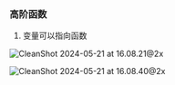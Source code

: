 ### 高阶函数

1. 变量可以指向函数



![CleanShot 2024-05-21 at 16.08.21@2x](https://kuiqwang.oss-cn-chengdu.aliyuncs.com/blog/CleanShot%202024-05-21%20at%2016.08.21@2x.png)

![CleanShot 2024-05-21 at 16.08.40@2x](https://kuiqwang.oss-cn-chengdu.aliyuncs.com/blog/CleanShot%202024-05-21%20at%2016.08.40@2x.png)